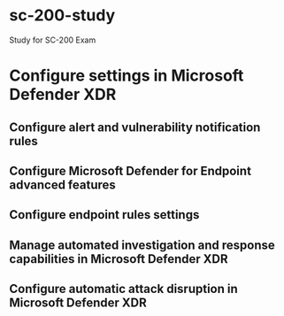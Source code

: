 # sc-200-study
Study for SC-200 Exam


# Configure settings in Microsoft Defender XDR

## Configure alert and vulnerability notification rules

## Configure Microsoft Defender for Endpoint advanced features

## Configure endpoint rules settings

## Manage automated investigation and response capabilities in Microsoft Defender XDR

## Configure automatic attack disruption in Microsoft Defender XDR
